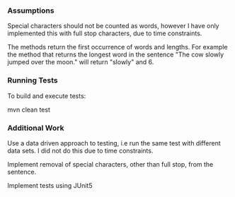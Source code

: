 ### Assumptions
Special characters should not be counted as words, however I have only implemented this with full stop characters,
due to time constraints.

The methods return the first occurrence of words and lengths. For example the method that returns the longest word in 
the sentence "The cow slowly jumped over the moon." will return "slowly" and 6.

### Running Tests
To build and execute tests:

mvn clean test

### Additional Work
Use a data driven approach to testing, i.e run the same test with different data sets. I did not do this due to time 
constraints.

Implement removal of special characters, other than full stop, from the sentence.

Implement tests using JUnit5